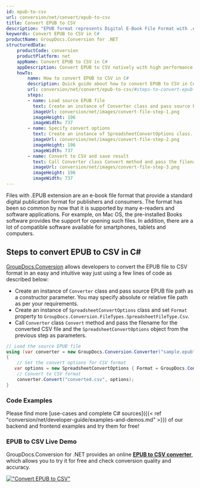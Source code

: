 ```yaml
---
id: epub-to-csv
url: conversion/net/convert/epub-to-csv
title: Convert EPUB to CSV
description: "EPUB format represents Digital E-Book File Format with .epub extension. Learn how to convert EPUB to CSV file programmatically in C# language using GroupDocs.Conversion for .NET library."
keywords: Convert EPUB to CSV in C#
productName: GroupDocs.Conversion for .NET
structuredData:
    productCode: conversion
    productPlatform: net
    appName: Convert EPUB to CSV in C#
    appDescription: Convert EPUB to CSV natively with high performance using C# language and server side GroupDocs.Conversion for .NET APIs, without the use of any software like Microsoft or Open Office.
    howTo:
        name: How to convert EPUB to CSV in C# 
        description: Quick guide about how to convert EPUB to CSV in C# with high performance and accuracy.
        url: conversion/net/convert/epub-to-csv/#steps-to-convert-epub-to-csv-in-c
        steps:
        - name: Load source EPUB file 
          text: Create an instance of Converter class and pass source EPUB file path as a constructor parameter. You may specify absolute or relative file path as per your requirements. 
          imageUrl: conversion/net/images/convert-file-step-1.png
          imageHeight: 196
          imageWidth: 737
        - name: Specify convert options 
          text: Create an instance of SpreadsheetConvertOptions class.
          imageUrl: conversion/net/images/convert-file-step-2.png
          imageHeight: 196
          imageWidth: 737
        - name: Convert to CSV and save result 
          text: Call Converter class Convert method and pass the filename for the converted HTML file and the SpreadsheetConvertOptions object from the previous step as parameters.
          imageUrl: conversion/net/images/convert-file-step-3.png
          imageHeight: 196
          imageWidth: 737
---
```


Files with .EPUB extension are an e-book file format that provide a standard digital publication format for publishers and consumers. The format has been so common by now that it is supported by many e-readers and software applications. For example, on Mac OS, the pre-installed Books software provides the support for opening such files. In addition, there are a lot of compatible software available for smartphones, tablets and computers.

## Steps to convert EPUB to CSV in C#

[GroupDocs.Conversion](https://products.groupdocs.com/conversion/net) allows developers to convert the EPUB file to CSV format in an easy and intuitive way just using a few lines of code as described below:

* Create an instance of `Converter` class and pass source EPUB file path as a constructor parameter. You may specify absolute or relative file path as per your requirements. 
* Create an instance of `SpreadsheetConvertOptions` class and set `Format` property to `GroupDocs.Conversion.FileTypes.SpreadsheetFileType.Csv`.
* Call `Converter` class `Convert` method and pass the filename for the converted CSV file and the `SpreadsheetConvertOptions` object from the previous step as parameters.

```csharp
// Load the source EPUB file
using (var converter = new GroupDocs.Conversion.Converter("sample.epub"))
{
    // Set the convert options for CSV format
   var options = new SpreadsheetConvertOptions { Format = GroupDocs.Conversion.FileTypes.SpreadsheetFileType.Csv };
    // Convert to CSV format
    converter.Convert("converted.csv", options);
}
```

### Code Examples

Please find more [use-cases and complete C# sources]({{< ref "conversion/net/developer-guide/examples-and-demos.md" >}}) of our backend and frontend examples and try them for free!

### EPUB to CSV Live Demo

GroupDocs.Conversion for .NET provides an online [**EPUB to CSV converter**](https://products.groupdocs.app/conversion/epub-to-csv), which allows you to try it for free and check conversion quality and accuracy.

[!["Convert EPUB to CSV"](conversion/net/images/convert-to-csv/convert-epub-to-csv.png)](https://products.groupdocs.app/conversion/epub-to-csv)
